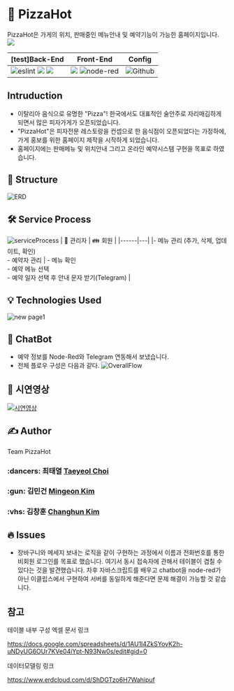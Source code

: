 # :pizza: PizzaHot

PizzaHot은 가게의 위치, 판매중인 메뉴안내 및 예약기능이 가능한 홈페이지입니다.
![](https://github.com/Ta-Ye/PizzaHot/blob/main/WebContent/images/pizza_home.jpg?raw=true)

| [test]Back-End | Front-End | Config |
|------|---|---|
|![eslint](https://img.shields.io/badge/eslint-^7.11.0-yellow?logo=eslint) ![](https://img.shields.io/badge/Oracle%20DB-SE-red) ![](https://img.shields.io/badge/JPA-v2.1-yellow) | ![](https://img.shields.io/badge/Servlet%20JSP-v-red) ![node-red](https://img.shields.io/badge/Node--RED-1.2-red)|![Github](https://img.shields.io/badge/Github-%5E-lightgrey)|
## Intruduction
- 이탈리아 음식으로 유명한 "Pizza"! 한국에서도 대표적인 술안주로 자리매김하게 되면서 많은 피자가게가 오픈되었습니다.
- "PizzaHot"은 피자전문 레스토랑을 컨셉으로 한 음식점이 오픈되었다는 가정하에, 가게 홍보를 위한 홈페이지 제작을 시작하게 되었습니다.
- 홈페이지에는 판매메뉴 및 위치안내 그리고 온라인 예약시스템 구현을 목표로 하였습니다.

## :eyes: Structure
![ERD](https://user-images.githubusercontent.com/72329183/103186507-17078e00-4904-11eb-950b-395b6766f0c8.PNG)

## :hammer_and_wrench: Service Process
![serviceProcess](https://user-images.githubusercontent.com/72329183/103187885-892ea180-4909-11eb-8b38-70907afca962.PNG)
| :closed_lock_with_key: 관리자 | :family: 회원 |
|------|---|
|- 메뉴 관리 (추가, 삭제, 업데이트, 확인) <br> - 예약자 관리 |   - 메뉴 확인 <br> - 예약 메뉴 선택 <br> - 예약 일자 선택 후 안내 문자 받기(Telegram) |




## 💡 Technologies Used
![new page1](https://i.imgur.com/0D3JHvS.jpg)

## 🤖 ChatBot
  - 예약 정보를 Node-Red와 Telegram 연동해서 보냈습니다.
  - 전체 플로우 구성은 다음과 같다.
  ![OverallFlow](https://user-images.githubusercontent.com/58159833/103186112-972cf400-4902-11eb-95e5-22bfbf89a0be.PNG)

## :movie_camera: 시연영상
[![시연영상](https://img.youtube.com/vi/l624RcGCe2M/0.jpg)](https://www.youtube.com/embed/l624RcGCe2M)

## ✍️ Author
 Team PizzaHot
 
 <h3>:dancers: 최태열 <a href="https://github.com/ta-ye">Taeyeol Choi</a> </h3>
 <h3>:gun: 김민건 <a href="https://github.com/alsrjs2441">Mingeon Kim</a> </h3>
 <h3>:vhs: 김창훈 <a href="https://github.com/bbiku">Changhun Kim</a> </h3>
  
## 🔥 Issues
  - 장바구니와 메세지 보내는 로직을 같이 구현하는 과정에서 이름과 전화번호를 통한 비회원 로그인를 목표로 했습니다.
    여기서 동시 접속자에 관해서 테이블이 겹칠 수 있다는 것을 발견했습니다. 
    차후 자바스크립트를 배우고 chatbot을 node-red가 아닌 이클립스에서 구현하여 서버를 동일하게 해준다면 문제 해결이 가능할 것 같습니다.
  
## 참고
테이블 내부 구성 엑셀 문서 링크

https://docs.google.com/spreadsheets/d/1AU1l4ZkSYovK2h-uNDyUG6OUr7KVe04iYpt-N93Nw0s/edit#gid=0

데이터모델링 링크

https://www.erdcloud.com/d/ShDGTzo6H7Wahipuf
